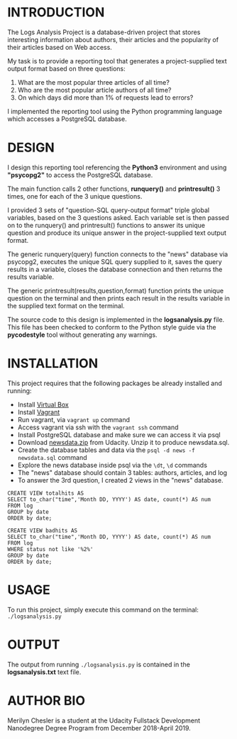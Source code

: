 
# INTRODUCTION

The Logs Analysis Project is a database-driven project that stores interesting information about authors, their articles and the popularity of their articles based on Web access.

My task is to provide a reporting tool that generates a project-supplied text output format based on three questions:
1.  What are the most popular three articles of all time?
2.  Who are the most popular article authors of all time?
3.  On which days did more than 1% of requests lead to errors?

I implemented the reporting tool using the Python programming language which accesses a PostgreSQL database.


# DESIGN

I design this reporting tool referencing the **Python3** environment and using **"psycopg2"** to access the PostgreSQL database.

The main function calls 2 other functions, **runquery()** and **printresult()** 3 times, one for each of the 3 unique questions.

I provided 3 sets of "question-SQL query-output format" triple global variables, based on the 3 questions asked.  Each variable set is then passed on to the runquery() and printresult() functions to answer its unique question and produce its unique answer in the project-supplied text output format.

The generic runquery(query) function connects to the "news" database via psycopg2, executes the unique SQL query supplied to it, saves the query results in a variable, closes the database connection and then returns the results variable.

The generic printresult(results,question,format) function prints the unique question on the terminal and then prints each result in the results variable in the supplied text format on the terminal.

The source code to this design is implemented in the **logsanalysis.py** file. This file has been checked to conform to the Python style guide via the **pycodestyle** tool without generating any warnings.


# INSTALLATION

This project requires that the following packages be already installed and running:

+ Install [Virtual Box](https://www.virtualbox.org/)
+ Install [Vagrant](https://www.vagrantup.com/)
+ Run vagrant, via `vagrant up` command
+ Access vagrant via ssh with the `vagrant ssh` command
+ Install PostgreSQL database and make sure we can access it via psql
+ Download [newsdata.zip](https://d17h27t6h515a5.cloudfront.net/topher/2016/August/57b5f748_newsdata/newsdata.zip) from Udacity.  Unzip it to produce newsdata.sql.
+ Create the database tables and data via the `psql -d news -f newsdata.sql` command
+ Explore the news database inside psql via the `\dt`, `\d` commands
+ The "news" database should contain 3 tables: authors, articles, and log
+ To answer the 3rd question, I created 2 views in the "news" database.
```
CREATE VIEW totalhits AS
SELECT to_char("time",'Month DD, YYYY') AS date, count(*) AS num
FROM log
GROUP by date
ORDER by date;

CREATE VIEW badhits AS
SELECT to_char("time",'Month DD, YYYY') AS date, count(*) AS num
FROM log
WHERE status not like '%2%'
GROUP by date
ORDER by date;
```
# USAGE

To run this project, simply execute this command on the terminal: ```./logsanalysis.py```

# OUTPUT

The output from running `./logsanalysis.py` is contained in the **logsanalysis.txt** text file.


# AUTHOR BIO

Merilyn Chesler is a student at the Udacity Fullstack Development Nanodegree Degree Program from December 2018-April 2019.
